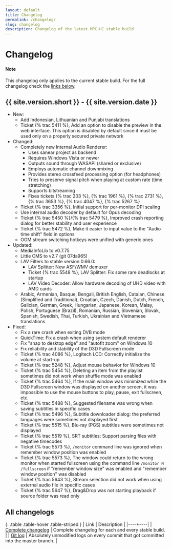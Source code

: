 ```yaml
---
layout: default
title: Changelog
permalink: /changelog/
slug: changelog
description: Changelog of the latest MPC-HC stable build
---
```


# Changelog

<div class="alert alert-info" role="alert">
    <h4><span class="fa fa-info-circle" aria-hidden="true"></span> Note</h4>
    <p>
        This changelog only applies to the current stable build.
        For the full changelog check the <a href="#all-changelogs" class="alert-link">links below</a>.
   </p>
</div>

## {{ site.version.short }} - {{ site.version.date }}

* New:
  * Add Indonesian, Lithuanian and Punjabi translations
  * Ticket {% trac 5411 %}, Add an option to disable the preview in the web interface. This option is
    disabled by default since it must be used only on a properly secured private network
* Changed:
  * Completely new Internal Audio Renderer:
      * Uses sanear project as backend
      * Requires Windows Vista or newer
      * Outputs sound through WASAPI (shared or exclusive)
      * Employs automatic channel downmixing
      * Provides stereo crossfeed processing option (for headphones)
      * Tries to preserve signal pitch when playing at custom rate (time stretching)
      * Supports bitstreaming
      * Fixes tickets {% trac 203 %}, {% trac 1961 %}, {% trac 2731 %}, {% trac 3653 %}, {% trac 4047 %}, {% trac 5267 %}
  * Ticket {% trac 3356 %}, Initial support for per-monitor DPI scaling
  * Use internal audio decoder by default for Opus decoding
  * Ticket {% trac 5450 %}/{% trac 5479 %}, Improved crash reporting dialog for better stability and user experience
  * Ticket {% trac 5472 %}, Make it easier to input value to the "Audio time shift" field in options
  * OGM stream switching hotkeys were unified with generic ones
* Updated:
    * MediaInfoLib to v0.7.75
    * Little CMS to v2.7 (git 07da965)
    * LAV Filters to stable version 0.66.0:
        * LAV Splitter: New ASF/WMV demuxer
        * Ticket {% trac 5548 %}, LAV Splitter: Fix some rare deadlocks at startup
        * LAV Video Decoder: Allow hardware decoding of UHD video with AMD cards
    * Arabic, Armenian, Basque, Bengali, British English, Catalan, Chinese (Simplified and Traditional),
      Croatian, Czech, Danish, Dutch, French, Galician, German, Greek, Hungarian, Japanese, Korean, Malay,
      Polish, Portuguese (Brazil), Romanian, Russian, Slovenian, Slovak, Spanish, Swedish, Thai, Turkish,
      Ukrainian and Vietnamese translations
* Fixed:
  * Fix a rare crash when exiting DVB mode
  * QuickTime: Fix a crash when using system default renderer
  * Fix "snap to desktop edge" and "autofit zoom" on Windows 10
  * Fix reliability and stability of the D3D Fullscreen mode
  * Ticket {% trac 4086 %}, Logitech LCD: Correctly initialize the volume at start-up
  * Ticket {% trac 5248 %}, Adjust mouse behavior for Windows 10
  * Ticket {% trac 5454 %}, Deleting an item from the playlist sometimes did not work when shuffle mode was enabled
  * Ticket {% trac 5464 %}, If the main window was minimized while the D3D Fullscreen window was displayed on another screen,
    it was impossible to use the mouse buttons to play, pause, exit fullscreen, etc.
  * Ticket {% trac 5488 %}, Suggested filename was wrong when saving subtitles in specific cases
  * Ticket {% trac 5496 %}, Subtitle downloader dialog: the preferred languages were sometimes not displayed first
  * Ticket {% trac 5515 %}, Blu-ray (PGS) subtitles were sometimes not displayed
  * Ticket {% trac 5519 %}, SRT subtitles: Support parsing files with negative timecodes
  * Ticket {% trac 5573 %}, `/monitor` command line was ignored when remember window position was enabled
  * Ticket {% trac 5573 %}, The window could return to the wrong monitor when started fullscreen using the command line
    `/monitor N /fullscreen` if "remember window size" was enabled and "remember window position" was disabled
  * Ticket {% trac 5643 %}, Stream selection did not work when using external audio file in specific cases
  * Ticket {% trac 5647 %}, Drag&Drop was not starting playback if source folder was read only


## All changelogs

<div markdown="1" class="table-responsive">

{: .table .table-hover .table-striped }
| Link | Description |
|----+----|
| [Complete changelog](https://trac.mpc-hc.org/wiki/Changelog) | Complete changelog for each and every stable build. |
| [Git log](https://github.com/mpc-hc/mpc-hc/commits/master/) | Absolutely unmodified logs on every commit that got committed into the master branch. |

</div>
